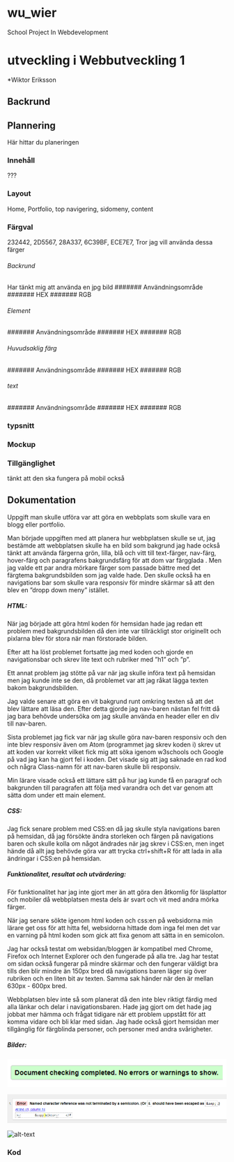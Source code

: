 # wu_wier
School Project In Webdevelopment

# utveckling i Webbutveckling 1
*Wiktor Eriksson

## Backrund

## Plannering
Här hittar du planeringen
### Innehåll
???
### Layout
Home,
Portfolio,
top navigering,
sidomeny,
content


### Färgval
232442,
2D5567,
28A337,
6C39BF,
ECE7E7,
Tror jag vill använda dessa färger
###### Backrund
Har tänkt mig att använda en jpg bild
####### Användningsområde
####### HEX
####### RGB

###### Element
####### Användningsområde
####### HEX
####### RGB

###### Huvudsaklig färg
####### Användningsområde
####### HEX
####### RGB

###### text
####### Användningsområde
####### HEX
####### RGB
### typsnitt
### Mockup
### Tillgänglighet
tänkt att den ska fungera på mobil också
## Dokumentation


Uppgift man skulle utföra var att göra en webbplats som skulle vara en blogg eller portfolio.

Man började uppgiften med att planera hur webbplatsen skulle se ut, jag bestämde att webbplatsen skulle ha en bild som bakgrund jag hade också tänkt att använda färgerna grön, lilla, blå och vitt till text-färger, nav-färg, hover-färg och paragrafens bakgrundsfärg för att dom var färgglada . Men jag valde ett par andra mörkare färger som passade bättre med det färgtema bakgrundsbilden som jag valde hade. Den skulle också ha en navigations bar som skulle vara responsiv för mindre skärmar så att den blev en ”dropp down meny” istället.

##### HTML:
När jag började att göra html koden för hemsidan hade jag redan ett problem med bakgrundsbilden då den inte var tillräckligt stor originellt och pixlarna blev för stora när man förstorade bilden.

Efter att ha löst problemet fortsatte jag med koden och gjorde en navigationsbar och skrev lite text och rubriker med ”h1” och ”p”. 

Ett annat problem jag stötte på var när jag skulle införa text på hemsidan men jag kunde inte se den, då problemet var att jag råkat lägga texten bakom bakgrundsbilden.

Jag valde senare att göra en vit bakgrund runt omkring texten så att det blev lättare att läsa den.
Efter detta gjorde jag nav-baren nästan fel fritt då jag bara behövde undersöka om jag skulle använda en header eller en div till nav-baren.

Sista problemet jag fick var när jag skulle göra nav-baren responsiv och den inte blev responsiv även om Atom (programmet jag skrev koden i) skrev ut att koden var korrekt vilket fick mig att söka igenom w3schools och Google på vad jag kan ha gjort fel i koden. Det visade sig att jag saknade en rad kod och några Class-namn för att nav-baren skulle bli responsiv.

Min lärare visade också ett lättare sätt på hur jag kunde få en paragraf och bakgrunden till paragrafen att följa med varandra och det var genom att sätta dom under ett main element.

##### CSS:
Jag fick senare problem med CSS:en då jag skulle styla navigations baren på hemsidan, då jag försökte ändra storleken och färgen på navigations baren och skulle kolla om något ändrades när jag skrev i CSS:en, men inget hände då allt jag behövde göra var att trycka ctrl+shift+R för att lada in alla ändringar i CSS:en på hemsidan.

##### Funktionalitet, resultat och  utvärdering:

För funktionalitet har jag inte gjort mer än att göra den åtkomlig för läsplattor och mobiler då webbplatsen mesta dels är svart och vit med andra mörka färger.

När jag senare sökte igenom html koden och css:en på websidorna min lärare get oss för att hitta fel, websidorna hittade dom inga fel men det var en varning på html koden som gick att fixa genom att sätta in en semicolon.

Jag har också testat om websidan/bloggen är kompatibel med Chrome, Firefox och Internet Explorer och den fungerade på alla tre. 
Jag har testat om sidan också fungerar på mindre skärmar och den fungerar väldigt bra tills den blir mindre än 150px bred då navigations baren läger sig över rubriken och en liten bit av texten. Samma sak händer när den är mellan 630px - 600px bred.

Webbplatsen blev inte så som planerat då den inte blev riktigt färdig med alla länkar och delar i navigationsbaren. Hade jag gjort om det hade jag jobbat mer hämma och frågat tidigare när ett problem uppstått för att komma vidare och bli klar med sidan. Jag hade också gjort hemsidan mer tillgänglig för färgblinda personer, och personer med andra svårigheter.

##### Bilder:
![alt-text](https://github.com/luckyskeleton/wu1_wier/blob/master/assets/img/html.PNG " html med semikolon")

![alt-text](https://github.com/luckyskeleton/wu1_wier/blob/master/assets/img/htmlerror.PNG "html utan semikolon")

![alt-text](https://github.com/luckyskeleton/wu1_wier/blob/master/assets/img/Sk%C3%A4rmklipp.PNG "CSS")

### Kod
```html
